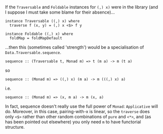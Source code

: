 If the `Traversable` and `Foldable` instances for `(,) x)` were in the library (and I suppose I must take some blame for their absence)...

    instance Traversable ((,) x) where
      traverse f (x, y) = (,) x <$> f y

    instance Foldable ((,) x) where
      foldMap = foldMapDefault

...then this (sometimes called 'strength') would be a specialisation of `Data.Traversable.sequence`.

    sequence :: (Traversable t, Monad m) => t (m a) -> m (t a)
so

    sequence :: (Monad m) => ((,) x) (m a) -> m (((,) x) a)
i.e.

    sequence :: (Monad m) => (x, m a) -> m (x, a)

In fact, sequence doesn't really use the full power of `Monad`: `Applicative` will do. Moreover, in this case, pairing-with-x is linear, so the `traverse` does only `<$>` rather than other random combinations of `pure` and `<*>`, and (as has been pointed out elsewhere) you only need `m` to have functorial structure.
